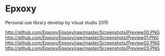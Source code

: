 # Epxoxy
Personal use library develop by visual studio 2015

http://github.com/Epxoxy/Epxoxy/raw/master/Screenshots/Preview00.PNG
http://github.com/Epxoxy/Epxoxy/raw/master/Screenshots/Preview01.PNG
http://github.com/Epxoxy/Epxoxy/raw/master/Screenshots/Preview02.PNG
http://github.com/Epxoxy/Epxoxy/raw/master/Screenshots/Preview03.PNG
